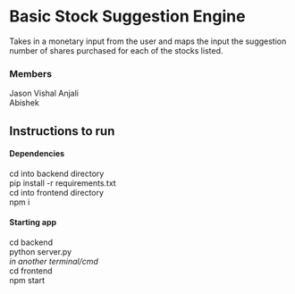 # Basic Stock Suggestion Engine
Takes in a monetary input from the user and maps the input the suggestion number of shares purchased for each of the stocks listed. 
### Members ###
Jason 
Vishal
Anjali  
Abishek

## Instructions to run ##

#### Dependencies
cd into backend directory\
pip install -r requirements.txt\
cd into frontend directory\
npm i 

#### Starting app
cd backend \
python server.py\
*in another terminal/cmd*\
cd frontend \
npm start

